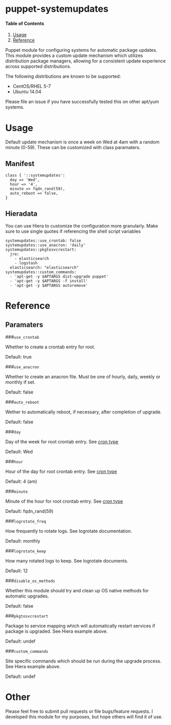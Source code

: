 # puppet-systemupdates

#### Table of Contents

1. [Usage](#usage)
2. [Reference](#reference)

Puppet module for configuring systems for automatic package updates. This module provides a custom update
mechanism which utilizes distribution package managers, allowing for a consistent update experience
across supported distributions.

The following distributions are known to be supported:

* CentOS/RHEL 5-7
* Ubuntu 14.04

Please file an issue if you have successfully tested this on other apt/yum systems.

# Usage

Default update mechanism is once a week on Wed at 4am with a random minute (0-59). 
These can be customized with class paramaters.

## Manifest

```
class { '::systemupdates':
  day => 'Wed',
  hour => '4',
  minute => fqdn_rand(59),
  auto_reboot => false,
}
```

## Hieradata

You can use Hiera to customize the configuration more granularly. Make sure to use
single quotes if referencing the shell script variables

```
systemupdates::use_crontab: false
systemupdates::use_anacron: 'daily'
systemupdates::pkgtosvcrestart:
  jre:
    - elasticsearch
    - logstash
  elasticsearch: "elasticsearch"
systemupdates::custom_commands:
  - 'apt-get -y $APTARGS dist-upgrade puppet'
  - 'apt-get -y $APTARGS -f install'
  - 'apt-get -y $APTARGS autoremove'
```

# Reference

## Paramaters

###`use_crontab`

Whether to create a crontab entry for root.

Default: true

###`use_anacron`

Whether to create an anacron file. Must be one of hourly, daily, weekly or monthly if set.

Default: false

###`auto_reboot`

Wether to automatically reboot, if necessary, after completion of upgrade.

Default: false

###`day`

Day of the week for root crontab entry. See [cron type](https://docs.puppetlabs.com/references/latest/type.html#cron)

Default: Wed

###`hour`

Hour of the day for root crontab entry. See [cron type](https://docs.puppetlabs.com/references/latest/type.html#cron)

Default: 4 (am)

###`minute`

Minute of the hour for root crontab entry. See [cron type](https://docs.puppetlabs.com/references/latest/type.html#cron)

Default: fqdn_rand(59)

###`logrotate_freq`

How frequently to rotate logs. See logrotate documentation.

Default: monthly

###`logrotate_keep`

How many rotated logs to keep. See logrotate documents.

Default: 12

###`disable_os_methods`

Whether this module should try and clean up OS native methods for automatic upgrades.

Default: false

###`pkgtosvcrestart`

Package to service mapping which will automatically restart services if package is upgraded. See Hiera example above.

Default: undef

###`custom_commands`

Site specific commands which should be run during the upgrade process. See Hiera example above.

Default: undef

# Other

Please feel free to submit pull requests or file bugs/feature requests. I developed this
module for my purposes, but hope others will find it of use.
